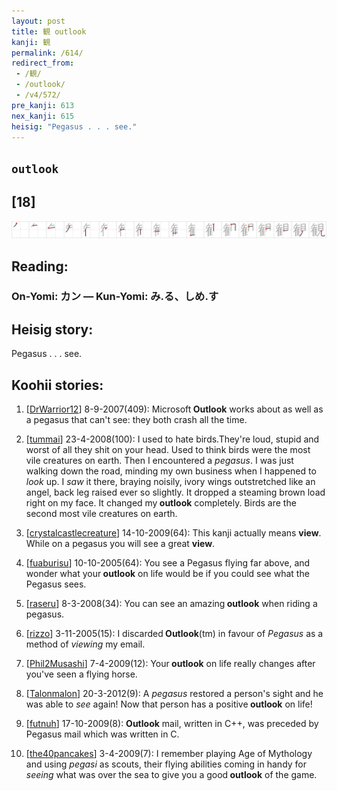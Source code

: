 ```yaml
---
layout: post
title: 観 outlook
kanji: 観
permalink: /614/
redirect_from:
 - /観/
 - /outlook/
 - /v4/572/
pre_kanji: 613
nex_kanji: 615
heisig: "Pegasus . . . see."
---
```


## `outlook`

## [18]

<div class="stroke"><img src="../images/E8A6B3.png" /></div>

## Reading:

### On-Yomi: カン &mdash; Kun-Yomi: み.る、しめ.す

## Heisig story:

Pegasus . . . see.

## Koohii stories:

1) [<a href="http://kanji.koohii.com/profile/DrWarrior12">DrWarrior12</a>] 8-9-2007(409): Microsoft<strong> Outlook</strong> works about as well as a pegasus that can&#039;t see: they both crash all the time.

2) [<a href="http://kanji.koohii.com/profile/tummai">tummai</a>] 23-4-2008(100): I used to hate birds.They&#039;re loud, stupid and worst of all they shit on your head. Used to think birds were the most vile creatures on earth. Then I encountered a <em>pegasus</em>. I was just walking down the road, minding my own business when I happened to <em>look</em> up. I <em>saw</em> it there, braying noisily, ivory wings outstretched like an angel, back leg raised ever so slightly. It dropped a steaming brown load right on my face. It changed my<strong> outlook</strong> completely. Birds are the second most vile creatures on earth.

3) [<a href="http://kanji.koohii.com/profile/crystalcastlecreature">crystalcastlecreature</a>] 14-10-2009(64): This kanji actually means <strong>view</strong>. While on a pegasus you will see a great <strong>view</strong>.

4) [<a href="http://kanji.koohii.com/profile/fuaburisu">fuaburisu</a>] 10-10-2005(64): You see a Pegasus flying far above, and wonder what your<strong> outlook</strong> on life would be if you could see what the Pegasus sees.

5) [<a href="http://kanji.koohii.com/profile/raseru">raseru</a>] 8-3-2008(34): You can see an amazing<strong> outlook</strong> when riding a pegasus.

6) [<a href="http://kanji.koohii.com/profile/rizzo">rizzo</a>] 3-11-2005(15): I discarded<strong> Outlook</strong>(tm) in favour of <em>Pegasus</em> as a method of <em>viewing</em> my email.

7) [<a href="http://kanji.koohii.com/profile/Phil2Musashi">Phil2Musashi</a>] 7-4-2009(12): Your<strong> outlook</strong> on life really changes after you&#039;ve seen a flying horse.

8) [<a href="http://kanji.koohii.com/profile/Talonmalon">Talonmalon</a>] 20-3-2012(9): A <em>pegasus</em> restored a person&#039;s sight and he was able to <em>see</em> again! Now that person has a positive<strong> outlook</strong> on life!

9) [<a href="http://kanji.koohii.com/profile/futnuh">futnuh</a>] 17-10-2009(8): <strong>Outlook</strong> mail, written in C++, was preceded by Pegasus mail which was written in C.

10) [<a href="http://kanji.koohii.com/profile/the40pancakes">the40pancakes</a>] 3-4-2009(7): I remember playing Age of Mythology and using <em>pegasi</em> as scouts, their flying abilities coming in handy for <em>seeing</em> what was over the sea to give you a good<strong> outlook</strong> of the game.
